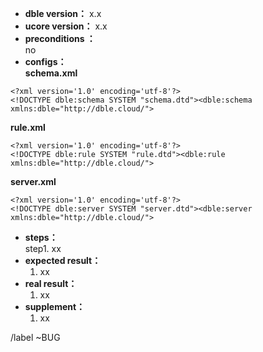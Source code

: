 * **dble version：** x.x 
* **ucore version：** x.x 
* **preconditions ：**  
no
* **configs：**  
**schema.xml**  

```
<?xml version='1.0' encoding='utf-8'?>
<!DOCTYPE dble:schema SYSTEM "schema.dtd"><dble:schema xmlns:dble="http://dble.cloud/">

```

**rule.xml**  

```
<?xml version='1.0' encoding='utf-8'?>
<!DOCTYPE dble:rule SYSTEM "rule.dtd"><dble:rule xmlns:dble="http://dble.cloud/">

```

**server.xml**  

```
<?xml version='1.0' encoding='utf-8'?>
<!DOCTYPE dble:server SYSTEM "server.dtd"><dble:server xmlns:dble="http://dble.cloud/">

```

* **steps：**    
    step1.  xx
* **expected result：**  
    1.  xx
* **real result：**  
    1.  xx
* **supplement：**  
    1.  xx


/label ~BUG 